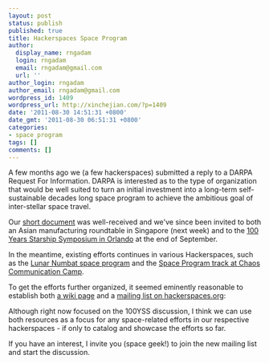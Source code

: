 ```yaml
---
layout: post
status: publish
published: true
title: Hackerspaces Space Program
author:
  display_name: rngadam
  login: rngadam
  email: rngadam@gmail.com
  url: ''
author_login: rngadam
author_email: rngadam@gmail.com
wordpress_id: 1409
wordpress_url: http://xinchejian.com/?p=1409
date: '2011-08-30 14:51:31 +0800'
date_gmt: '2011-08-30 06:51:31 +0800'
categories:
- space program
tags: []
comments: []
---
```

<p>A few months ago we (a few hackerspaces) submitted a reply to a DARPA Request For Information.  DARPA is interested as to the type of organization that would be well suited to turn an initial investment into a long-term self-sustainable decades long space program to achieve the ambitious goal of inter-stellar space travel.  </p>
<p>Our <a href="http://xinchejian.com/2011/06/04/xinchejian-and-the-100-year-starship-study/">short document</a> was well-received and we've since been invited to both an Asian manufacturing roundtable in Singapore (next week) and to the <a href="http://www.100yss.org">100 Years Starship Symposium in Orlando</a> at the end of September.</p>
<p>In the meantime, existing efforts continues in various Hackerspaces,  such as the <a href="http://www.lunarnumbat.org">Lunar Numbat space program</a>  and the <a href="http://events.ccc.de/camp/2011/wiki/Space_program_of_the_Hacker_Scene:_For_our_future">Space Program track at Chaos Communication Camp</a>.</p>
<p>To get the efforts further organized, it seemed eminently reasonable to establish both <a href="http://hackerspaces.org/wiki/Hackerspaces_Global_Space_Program">a wiki page</a> and a <a href="http://lists.hackerspaces.org/mailman/listinfo/spaceprogram">mailing list on hackerspaces.org</a>:</p>
<p>Although right now focused on the 100YSS discussion, I think we can use both resources as a focus for any space-related efforts in our respective hackerspaces - if only to catalog and showcase the efforts so far.</p>
<p>If you have an interest, I invite you (space geek!) to join the new mailing list and start the discussion.</p>
